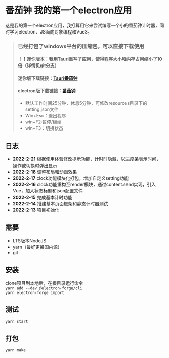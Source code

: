 # 番茄钟 我的第一个electron应用

这是我的第一个electron应用，我打算用它来尝试编写一个小的番茄钟计时器，同时学习electron、JS面向对象编程和Vue3。



>### 已经打包了windows平台的压缩包，可以直接下载使用
>#### ！！迷你版本：我用Tauri重写了应用，使得程序大小和内存占用缩小了10倍（详情见git分支）
>#### 迷你版下载链接：[Tauri番茄钟](https://github.com/shituniao/TomatoClock/releases/download/1.1.0/tuari_tomatoclock.exe)
>#### electron版下载链接：[番茄钟](https://github.com/shituniao/TomatoClock/releases/download/1.1.0/tomatoclock-win32-x64-1.1.0.zip)
>- 默认工作时间25分钟，休息5分钟，可修改resources目录下的setting.json文件
>- Win+Esc：退出程序
>- win+F2:暂停/继续
>- win+F3：切换状态


## 日志
- **2022-2-21** 根据使用体验修改提示功能，计时时隐藏，以进度条表示时间，操作或切换时弹出显示
- **2022-2-18** 调整布局和动画效果
- **2022-2-17** clock功能模块化打包，增加自定义setting功能
- **2022-2-16** clock功能重构至render模块，通过content.send实现，引入Vue，加入状态标题和json配置文件
- **2022-2-15** 完成基本计时功能<br>
- **2022-2-14** 搭建基本页面框架和静态计时器测试<br>
- **2022-2-13** 项目初始化<br> 

## 需要

- LTS版本NodeJS
- yarn（最好更换国内源）
- git

## 安装

clone项目到本地后，在根目录运行命令<br>
`yarn add --dev @electron-forge/cli`<br>
`yarn electron-forge import`<br>

## 测试

`yarn start`

## 打包

`yarn make`
